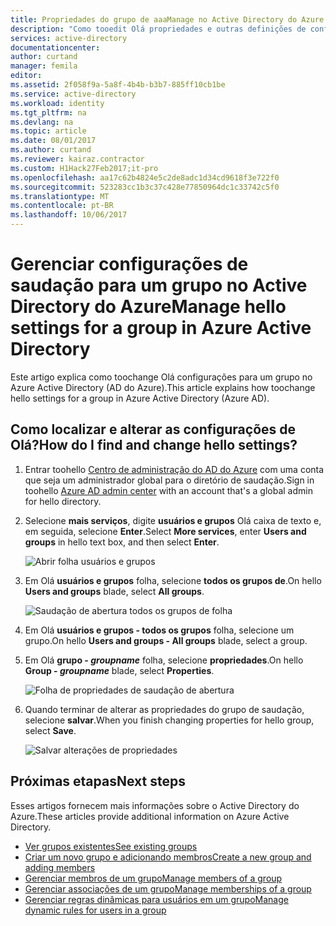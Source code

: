 ```yaml
---
title: Propriedades do grupo de aaaManage no Active Directory do Azure | Microsoft Docs
description: "Como tooedit Olá propriedades e outras definições de configuração para um grupo no Active Directory do Azure"
services: active-directory
documentationcenter: 
author: curtand
manager: femila
editor: 
ms.assetid: 2f058f9a-5a8f-4b4b-b3b7-885ff10cb1be
ms.service: active-directory
ms.workload: identity
ms.tgt_pltfrm: na
ms.devlang: na
ms.topic: article
ms.date: 08/01/2017
ms.author: curtand
ms.reviewer: kairaz.contractor
ms.custom: H1Hack27Feb2017;it-pro
ms.openlocfilehash: aa17c62b4824e5c2de8adc1d34cd9618f3e722f0
ms.sourcegitcommit: 523283cc1b3c37c428e77850964dc1c33742c5f0
ms.translationtype: MT
ms.contentlocale: pt-BR
ms.lasthandoff: 10/06/2017
---
```

# <a name="manage-hello-settings-for-a-group-in-azure-active-directory"></a><span data-ttu-id="e7606-103">Gerenciar configurações de saudação para um grupo no Active Directory do Azure</span><span class="sxs-lookup"><span data-stu-id="e7606-103">Manage hello settings for a group in Azure Active Directory</span></span>
<span data-ttu-id="e7606-104">Este artigo explica como toochange Olá configurações para um grupo no Azure Active Directory (AD do Azure).</span><span class="sxs-lookup"><span data-stu-id="e7606-104">This article explains how toochange hello settings for a group in Azure Active Directory (Azure AD).</span></span>

## <a name="how-do-i-find-and-change-hello-settings"></a><span data-ttu-id="e7606-105">Como localizar e alterar as configurações de Olá?</span><span class="sxs-lookup"><span data-stu-id="e7606-105">How do I find and change hello settings?</span></span>
1. <span data-ttu-id="e7606-106">Entrar toohello [Centro de administração do AD do Azure](https://aad.portal.azure.com) com uma conta que seja um administrador global para o diretório de saudação.</span><span class="sxs-lookup"><span data-stu-id="e7606-106">Sign in toohello [Azure AD admin center](https://aad.portal.azure.com) with an account that's a global admin for hello directory.</span></span>
2. <span data-ttu-id="e7606-107">Selecione **mais serviços**, digite **usuários e grupos** Olá caixa de texto e, em seguida, selecione **Enter**.</span><span class="sxs-lookup"><span data-stu-id="e7606-107">Select **More services**, enter **Users and groups** in hello text box, and then select **Enter**.</span></span>

   ![Abrir folha usuários e grupos](./media/active-directory-groups-settings-azure-portal/search-user-management.png)
3. <span data-ttu-id="e7606-109">Em Olá **usuários e grupos** folha, selecione **todos os grupos de**.</span><span class="sxs-lookup"><span data-stu-id="e7606-109">On hello **Users and groups** blade, select **All groups**.</span></span>

   ![Saudação de abertura todos os grupos de folha](./media/active-directory-groups-settings-azure-portal/view-groups-blade.png)
4. <span data-ttu-id="e7606-111">Em Olá **usuários e grupos - todos os grupos** folha, selecione um grupo.</span><span class="sxs-lookup"><span data-stu-id="e7606-111">On hello **Users and groups - All groups** blade, select a group.</span></span>
5. <span data-ttu-id="e7606-112">Em Olá **grupo - *groupname***  folha, selecione **propriedades**.</span><span class="sxs-lookup"><span data-stu-id="e7606-112">On hello **Group - *groupname*** blade, select **Properties**.</span></span>

   ![Folha de propriedades de saudação de abertura](./media/active-directory-groups-settings-azure-portal/select-group-properties.png)
6. <span data-ttu-id="e7606-114">Quando terminar de alterar as propriedades do grupo de saudação, selecione **salvar**.</span><span class="sxs-lookup"><span data-stu-id="e7606-114">When you finish changing properties for hello group, select **Save**.</span></span>    

   ![Salvar alterações de propriedades](./media/active-directory-groups-settings-azure-portal/save-group-properties.png)

## <a name="next-steps"></a><span data-ttu-id="e7606-116">Próximas etapas</span><span class="sxs-lookup"><span data-stu-id="e7606-116">Next steps</span></span>
<span data-ttu-id="e7606-117">Esses artigos fornecem mais informações sobre o Active Directory do Azure.</span><span class="sxs-lookup"><span data-stu-id="e7606-117">These articles provide additional information on Azure Active Directory.</span></span>

* [<span data-ttu-id="e7606-118">Ver grupos existentes</span><span class="sxs-lookup"><span data-stu-id="e7606-118">See existing groups</span></span>](active-directory-groups-view-azure-portal.md)
* [<span data-ttu-id="e7606-119">Criar um novo grupo e adicionando membros</span><span class="sxs-lookup"><span data-stu-id="e7606-119">Create a new group and adding members</span></span>](active-directory-groups-create-azure-portal.md)
* [<span data-ttu-id="e7606-120">Gerenciar membros de um grupo</span><span class="sxs-lookup"><span data-stu-id="e7606-120">Manage members of a group</span></span>](active-directory-groups-members-azure-portal.md)
* [<span data-ttu-id="e7606-121">Gerenciar associações de um grupo</span><span class="sxs-lookup"><span data-stu-id="e7606-121">Manage memberships of a group</span></span>](active-directory-groups-membership-azure-portal.md)
* [<span data-ttu-id="e7606-122">Gerenciar regras dinâmicas para usuários em um grupo</span><span class="sxs-lookup"><span data-stu-id="e7606-122">Manage dynamic rules for users in a group</span></span>](active-directory-groups-dynamic-membership-azure-portal.md)
